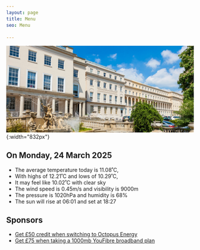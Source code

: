 ```yaml
---
layout: page
title: Menu
seo: Menu

---
```


![Logo](/images/logo.jpg){:width="832px"}


<!-- weather_marker starts -->
## On Monday, 24 March 2025

- The average temperature today is 11.08˚C,
- With highs of 12.21˚C and lows of 10.29˚C,
- It may feel like 10.02˚C with clear sky
- The wind speed is 0.45m/s and visibility is 9000m
- The pressure is 1020hPa and humidity is 68%
- The sun will rise at 06:01 and set at 18:27

<!-- weather_marker ends -->


## Sponsors

- [Get £50 credit when switching to Octopus Energy](https://bit.ly/3oD1nnS)
- [Get £75 when taking a 1000mb YouFibre broadband plan](https://aklam.io/91zWhU?)

